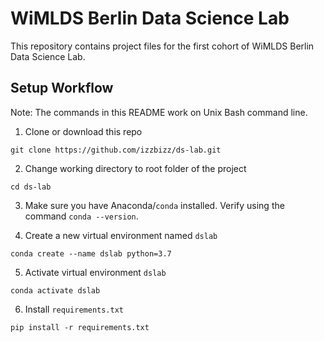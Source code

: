 # WiMLDS Berlin Data Science Lab

This repository contains project files for the first cohort of WiMLDS Berlin Data Science Lab. 



## Setup Workflow
Note: The commands in this README work on Unix Bash command line.

1. Clone or download this repo

`git clone https://github.com/izzbizz/ds-lab.git`

2. Change working directory to root folder of the project

`cd ds-lab`

3. Make sure you have Anaconda/`conda` installed. Verify using the command `conda --version`.

4. Create a new virtual environment named `dslab`

`conda create --name dslab python=3.7`

5. Activate virtual environment `dslab`

`conda activate dslab`

6. Install `requirements.txt`

`pip install -r requirements.txt`